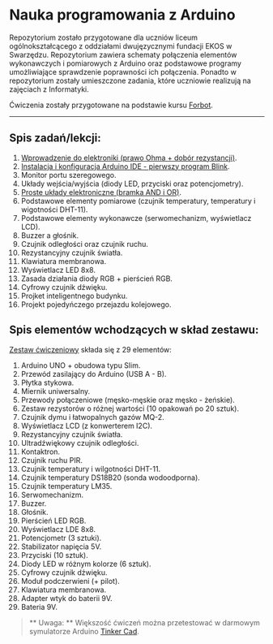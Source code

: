 # Nauka programowania z Arduino

Repozytorium zostało przygotowane dla uczniów liceum ogólnokształcącego z oddziałami dwujęzycznymi fundacji EKOS w Swarzędzu.
Repozytorium zawiera schematy połączenia elementów wykonawczych i pomiarowych z Arduino oraz podstawowe programy umożliwiające sprawdzenie poprawności ich połączenia.
Ponadto w repozytorium zostały umieszczone zadania, które uczniowie realizują na zajęciach z Informatyki.

Ćwiczenia zostały przygotowane na podstawie kursu [Forbot](https://forbot.pl/blog/kurs-arduino-podstawy-programowania-spis-tresci-kursu-id5290).

----------

## Spis zadań/lekcji:

1. [Wprowadzenie do elektroniki (prawo Ohma + dobór rezystancji)](https://github.com/Arillos/Arduino/tree/main/1.%20Wprowadzenie%20do%20elektroniki%20(dob%C3%B3r%20rezystancji)).
2. [Instalacja i konfiguracja Arduino IDE - pierwszy program Blink](https://github.com/Arillos/Arduino/tree/main/2.%20Instalacja%20i%20konfiguracja%20Arduino%20IDE%20-%20pierwszy%20program%20Blink).
3. Monitor portu szeregowego.
4. Układy wejścia/wyjścia (diody LED, przyciski oraz potencjometry).
5. [Proste układy elektroniczne (bramka AND i OR)](https://github.com/Arillos/Arduino/tree/main/3.%20Proste%20uk%C5%82ady%20elektroniczne%20(bramka%20AND%20i%20OR)).
6. Podstawowe elementy pomiarowe (czujnik temperatury, temperatury i wigotności DHT-11).
7. Podstawowe elementy wykonawcze (serwomechanizm, wyświetlacz LCD).
8. Buzzer a głośnik.
9. Czujnik odległości oraz czujnik ruchu.
10. Rezystancyjny czujnik światła.
11. Klawiatura membranowa.
12. Wyświetlacz LED 8x8.
13. Zasada działania diody RGB + pierścień RGB.
14. Cyfrowy czujnik dźwięku.
15. Projket inteligentnego budynku.
16. Projekt pojedyńczego przejazdu kolejowego.

## Spis elementów wchodzących w skład zestawu:
[Zestaw ćwiczeniowy](https://github.com/Arillos/Arduino/blob/main/Spis%20zawarto%C5%9Bci%20zestaw%C3%B3w.pdf) składa się z 29 elementów:
1. Arduino UNO + obudowa typu Slim.
2. Przewód zasilający do Arduino (USB A - B).
3. Płytka stykowa.
4. Miernik uniwersalny.
5. Przewody połączeniowe (męsko-męskie oraz męsko - żeńskie).
6. Zestaw rezystorów o różnej wartości (10 opakowań po 20 sztuk).
7. Czujnik dymu i łatwopalnych gazów MQ-2.
8. Wyświetlacz LCD (z konwerterem I2C).
9. Rezystancyjny czujnik światła.
10. Ultradźwiękowy czujnik odległości.
11. Kontaktron.
12. Czujnik ruchu PIR.
13. Czujnik temperatury i wilgotności DHT-11.
14. Czujnik temperatury DS18B20 (sonda wodoodporna).
15. Czujnik temperatury LM35.
16. Serwomechanizm.
17. Buzzer.
18. Głośnik.
19. Pierścień LED RGB.
20. Wyświetlacz LDE 8x8.
21. Potencjometr (3 sztuki).
22. Stabilizator napięcia 5V.
23. Przyciski (10 sztuk).
24. Diody LED w różnym kolorze (6 sztuk).
25. Cyfrowy czujnik dźwięku.
26. Moduł podczerwieni (+ pilot).
27. Klawiatura membranowa.
28. Adapter wtyk do baterii 9V.
29. Bateria 9V.

> ** Uwaga: ** Większość ćwiczeń można przetestować w darmowym symulatorze Arduino [Tinker Cad](https://www.tinkercad.com/learn/circuits).

